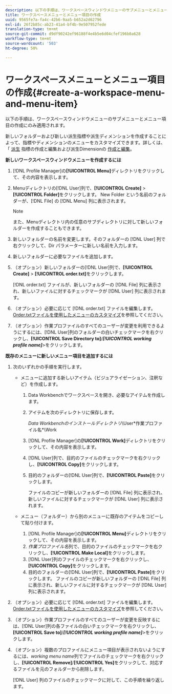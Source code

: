 ```yaml
---
description: 以下の手順は、ワークスペースウィンドウメニューのサブメニューとメニュー項目の作成にのみ適用されます。
title: ワークスペースメニューとメニュー項目の作成
uuid: 9565fe7a-fa4c-42b6-9aa5-b652a2d62796
exl-id: 26f2b85c-ab23-41a4-bf4b-9e507952fede
translation-type: tm+mt
source-git-commit: d9df90242ef96188f4e4b5e6d04cfef196b0a628
workflow-type: tm+mt
source-wordcount: '503'
ht-degree: 50%

---
```


# ワークスペースメニューとメニュー項目の作成{#create-a-workspace-menu-and-menu-item}

以下の手順は、ワークスペースウィンドウメニューのサブメニューとメニュー項目の作成にのみ適用されます。

新しいフォルダーおよび新しい派生指標や派生ディメンションを作成することによって、指標やディメンションのメニューをカスタマイズできます。詳しくは、「  [派生](../../../../home/c-get-started/c-admin-intrf/c-prof-mgr/c-drvd-mtrcs.md#concept-e41723b342a849309874b26232224a40) 指標の作成と編集および派生Dimensionの [作成と編集](../../../../home/c-get-started/c-admin-intrf/c-prof-mgr/c-dvrd-dim.md#concept-ece3c3ea8cdf4fc796680173993bff93)。

**新しいワークスペースウィンドウメニューを作成するには**

1. [!DNL Profile Manager]の&#x200B;**[!UICONTROL Menu]**&#x200B;ディレクトリをクリックして、その内容を表示します。
1. Menuディレクトリの[!DNL User]列で、**[!UICONTROL Create]** > **[!UICONTROL Folder]**&#x200B;をクリックします。 New Folder という名前のフォルダーが、[!DNL File] の [!DNL Menu] 列に表示されます。

   >[!NOTE]
   >
   >また、Menuディレクトリ内の任意のサブディレクトリに対して新しいフォルダーを作成することもできます。

1. 新しいフォルダーの名前を変更します。そのフォルダーの [!DNL User] 列で右クリックして、Dir パラメーターに新しい名前を入力します。
1. 新しいフォルダーに必要なファイルを追加します。
1. （オプション）新しいフォルダーの[!DNL User]列で、**[!UICONTROL Create]** > **[!UICONTROL order.txt]**&#x200B;をクリックします。

   [!DNL order.txt] ファイルが、新しいフォルダーの [!DNL File] 列に表示され、新しいファイルに対するチェックマークが [!DNL User] 列に表示されます。

1. （オプション）必要に応じて [!DNL order.txt] ファイルを編集します。[Order.txtファイルを使用したメニューのカスタマイズ](../../../../home/c-get-started/c-intf-anlys-ftrs/c-ctm-menus/t-cstm-menus-ordr-files.md#task-a391800a8dd444deb3e1516d5189f999)を参照してください。
1. （オプション）作業プロファイルのすべてのユーザーが変更を利用できるようにするには、[!DNL User]列のフォルダーの白いチェックマークを右クリックし、**[!UICONTROL Save Directory to]**/***[!UICONTROL working profile name]**>*&#x200B;をクリックします。

**既存のメニューに新しいメニュー項目を追加するには**

1. 次のいずれかの手順を実行します。

   * メニューに追加する新しいアイテム（ビジュアライゼーション、注釈など）を作成します。

      1. Data Workbenchでワークスペースを開き、必要なアイテムを作成します。
      1. アイテムを次のディレクトリに保存します。

         *Data Workbenchのインストールディレクトリ*\User\*作業プロファイル名*\Work

      1. [!DNL Profile Manager]の&#x200B;**[!UICONTROL Work]**&#x200B;ディレクトリをクリックして、その内容を表示します。
      1. [!DNL User]列で、目的のファイルのチェックマークを右クリックし、**[!UICONTROL Copy]**&#x200B;をクリックします。
      1. 目的のフォルダーの[!DNL User]列で、**[!UICONTROL Paste]**&#x200B;をクリックします。

         ファイルのコピーが新しいフォルダーの [!DNL File] 列に表示され、新しいファイルに対するチェックマークが [!DNL User] 列に表示されます。
   * メニュー（フォルダー）から別のメニューに既存のアイテムをコピーして貼り付けます。

      1. [!DNL Profile Manager]の&#x200B;**[!UICONTROL Menu]**&#x200B;ディレクトリをクリックして、その内容を表示します。
      1. *作業プロファイル名*&#x200B;列で、目的のファイルのチェックマークを右クリックし、**[!UICONTROL Make Local]**&#x200B;をクリックします。
      1. [!DNL User]列のファイルのチェックマークを右クリックし、**[!UICONTROL Copy]**&#x200B;をクリックします。
      1. 目的のフォルダーの[!DNL User]列で、**[!UICONTROL Paste]**&#x200B;をクリックします。 ファイルのコピーが新しいフォルダーの [!DNL File] 列に表示され、新しいファイルに対するチェックマークが [!DNL User] 列に表示されます。


1. （オプション）必要に応じて [!DNL order.txt] ファイルを編集します。[Order.txtファイルを使用したメニューのカスタマイズ](../../../../home/c-get-started/c-intf-anlys-ftrs/c-ctm-menus/t-cstm-menus-ordr-files.md#task-a391800a8dd444deb3e1516d5189f999)を参照してください。
1. （オプション）作業プロファイルのすべてのユーザーが変更を反映するには、[!DNL User]列の各ファイルの白いチェックマークを右クリックし、**[!UICONTROL Save to]**/***[!UICONTROL working profile name]**>*&#x200B;をクリックします。
1. （オプション）複数のプロファイルにメニュー項目が表示されないようにするには、*working menu name*&#x200B;列でファイルのチェックマークを右クリックし、**[!UICONTROL Remove]**/**[!UICONTROL Yes]**&#x200B;をクリックして、対応するファイルを元のフォルダーから削除します。

   [!DNL User] 列のファイルのチェックマークに対して、この手順を繰り返します。
